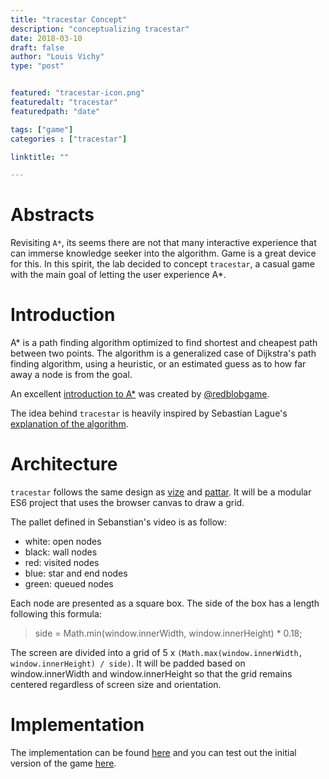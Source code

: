 ```yaml
---
title: "tracestar Concept"
description: "conceptualizing tracestar"
date: 2018-03-10
draft: false
author: "Louis Vichy"
type: "post"


featured: "tracestar-icon.png"
featuredalt: "tracestar"
featuredpath: "date"

tags: ["game"]
categories : ["tracestar"]

linktitle: ""

---
```


# Abstracts

Revisiting `A*`, its seems there are not that many interactive experience that can immerse knowledge seeker into the algorithm. Game is a great device for this. In this spirit, the lab decided to concept `tracestar`, a casual game with the main goal of letting the user experience A*.

# Introduction

A* is a path finding algorithm optimized to find shortest and cheapest path between two points. The algorithm is a generalized case of Dijkstra's path finding algorithm, using a heuristic, or an estimated guess as to how far away a node is from the goal.

An excellent [introduction to A*](https://www.redblobgames.com/pathfinding/a-star/introduction.html) was created by [@redblobgame](https://twitter.com/redblobgames).

The idea behind `tracestar` is heavily inspired by Sebastian Lague's [explanation of the algorithm]( https://www.youtube.com/watch?v=-L-WgKMFuhE).

# Architecture

`tracestar` follows the same design as [vize](https://louisgv.me/vize) and [pattar](https://louisgv.me/pattar). It will be a modular ES6 project that uses the browser canvas to draw a grid.

The pallet defined in Sebanstian's video is as follow:

- white: open nodes
- black: wall nodes
- red: visited nodes
- blue: star and end nodes
- green: queued nodes

Each node are presented as a square box. The side of the box has a length following this formula:

> side = Math.min(window.innerWidth, window.innerHeight) * 0.18;

The screen are divided into a grid of 5 x `(Math.max(window.innerWidth, window.innerHeight) / side)`. It will be padded based on window.innerWidth and window.innerHeight so that the grid remains centered regardless of screen size and orientation.

# Implementation

The implementation can be found [here](https://github.com/louisgv/tracestar) and you can test out the initial version of the game [here](https://louisgv.me/tracestar/).
